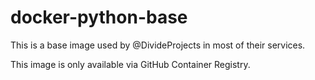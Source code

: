 # docker-python-base

This is a base image used by @DivideProjects in most of their services.

This image is only available via GitHub Container Registry.
